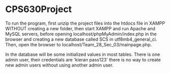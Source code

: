 # CPS630Project
To run the program, first unzip the project files into the htdocs file in XAMPP WITHOUT creating a 
new folder, then start XAMPP and run Apache and MySQL servers, before opening 
localhost/phpMyAdmin/index.php in the browser and creating a new database called SCS in
utf8mb4_general_ci. Then, open the browser to localhost/Team_28_Sec_03/mainpage.php.

In the database will be some initialized values in most tables. There is one admin user,
their credentials are 'kieran pass123' there is no way to create new admin users without
using another admin user.